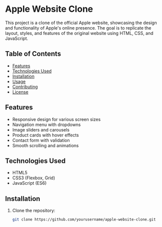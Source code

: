 # Apple Website Clone

This project is a clone of the official Apple website, showcasing the design and functionality of Apple's online presence. The goal is to replicate the layout, styles, and features of the original website using HTML, CSS, and JavaScript.

## Table of Contents

- [Features](#features)
- [Technologies Used](#technologies-used)
- [Installation](#installation)
- [Usage](#usage)
- [Contributing](#contributing)
- [License](#license)

## Features

- Responsive design for various screen sizes
- Navigation menu with dropdowns
- Image sliders and carousels
- Product cards with hover effects
- Contact form with validation
- Smooth scrolling and animations

## Technologies Used

- HTML5
- CSS3 (Flexbox, Grid)
- JavaScript (ES6)
  
## Installation

1. Clone the repository:
   ```bash
   git clone https://github.com/yourusername/apple-website-clone.git
